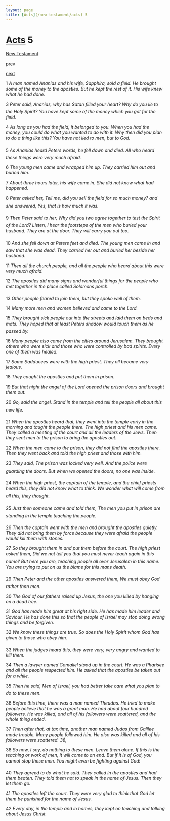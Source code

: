 ```yaml
---
layout: page
title: [Acts](/new-testament/acts) 5
---
```


# [Acts](/new-testament/acts) 5

[New Testament](/new-testament)


[prev](/new-testament/acts/acts-4.html)


[next](/new-testament/acts/acts-6.html)

1 _A man named Ananias and his wife, Sapphira, sold a field. He brought some of the money to the apostles. But he kept the rest of it. His wife knew what he had done._

3 _Peter said, Ananias, why has Satan filled your heart? Why do you lie to the Holy Spirit?  You have kept some of the money which you got for the field._

4 _As long as you had the field, it belonged to you. When you had the money, you could do what you wanted to do with it. Why then did you plan to do a thing like this? You have not lied to men, but to God._

5 _As Ananias heard Peters words, he fell down and died. All who heard these things were very much afraid._

6 _The young men came and wrapped him up. They carried him out and buried him._

7 _About three hours later, his wife came in. She did not know what had happened._

8 _Peter asked her, Tell me, did you sell the field for so much money? and she answered,  Yes, that is how much it was._

9 _Then Peter said to her, Why did you two agree together to test the Spirit of the Lord?  Listen, I hear the footsteps of the men who buried your husband. They are at the door.  They will carry you out too._

10 _And she fell down at Peters feet and died. The young men came in and saw that she was dead. They carried her out and buried her beside her husband._

11 _Then all the church people, and all the people who heard about this were very much afraid._

12 _The apostles did many signs and wonderful things for the people who met together in the place called Solomons porch._

13 _Other people feared to join them, but they spoke well of them._

14 _Many more men and women believed and came to the Lord._

15 _They brought sick people out into the streets and laid them on beds and mats. They hoped that at least Peters shadow would touch them as he passed by._

16 _Many people also came from the cities around Jerusalem. They brought others who were sick and those who were controlled by bad spirits. Every one of them was healed._

17 _Some Sadducees were with the high priest. They all became very jealous._

18 _They caught the apostles and put them in prison._

19 _But that night the angel of the Lord opened the prison doors and brought them out._

20 _Go, said the angel. Stand in the temple and tell the people all about this new life._

21 _When the apostles heard that, they went into the temple early in the morning and taught the people there. The high priest and his men came. They called a meeting of the court and all the leaders of the Jews. Then they sent men to the prison to bring the apostles out._

22 _When the men came to the prison, they did not find the apostles there. Then they went back and told the high priest and those with him._

23 _They said, The prison was locked very well. And the police were guarding the doors.  But when we opened the doors, no one was inside._

24 _When the high priest, the captain of the temple, and the chief priests heard this, they did not know what to think. We wonder what will come from all this, they thought._

25 _Just then someone came and told them, The men you put in prison are standing in the temple teaching the people._

26 _Then the captain went with the men and brought the apostles quietly. They did not bring them by force because they were afraid the people would kill them with stones._

27 _So they brought them in and put them before the court. The high priest asked them, Did we not tell you that you must never teach again in this name? But here you are, teaching people all over Jerusalem in this name. You are trying to put on us the blame for this mans death._

29 _Then Peter and the other apostles answered them, We must obey God rather than men._

30 _The God of our fathers raised up Jesus, the one you killed by hanging on a dead tree._

31 _God has made him great at his right side. He has made him leader and Saviour. He has done this so that the people of Israel may stop doing wrong things and be forgiven._

32 _We know these things are true. So does the Holy Spirit whom God has given to those who obey him._

33 _When the judges heard this, they were very, very angry and wanted to kill them._

34 _Then a lawyer named Gamaliel stood up in the court. He was a Pharisee and all the people respected him. He asked that the apostles be taken out for a while._

35 _Then he said, Men of Israel, you had better take care what you plan to do to these men._

36 _Before this time, there was a man named Theudas. He tried to make people believe that he was a great man. He had about four hundred followers. He was killed, and all of his followers were scattered, and the whole thing ended._

37 _Then after that, at tax time, another man named Judas from Galilee made trouble. Many people followed him. He also was killed and all of his followers were scattered. 38,_

38 _So now, I say, do nothing to these men. Leave them alone. If this is the teaching or work of men, it will come to an end. But if it is of God, you cannot stop these men. You might even be fighting against God!_

40 _They agreed to do what he said. They called in the apostles and had them beaten. They told them not to speak in the name of Jesus. Then they let them go._

41 _The apostles left the court. They were very glad to think that God let them be punished for the name of Jesus._

42 _Every day, in the temple and in homes, they kept on teaching and talking about Jesus Christ._

